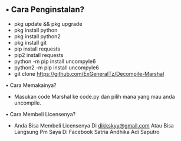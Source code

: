 • Cara Penginstalan?
-
- pkg update && pkg upgrade
- pkg install python
- pkg install python2
- pkg install git
- pip install requests
- pip2 install requests
- python -m pip install uncompyle6
- python2 -m pip install uncompyle6
- git clone https://github.com/ExGeneralTz/Decompile-Marshal

• Cara Memakainya?
- Masukan code Marshal ke code.py dan pilih mana yang mau anda uncompile.

• Cara Membeli Licensenya?
- Anda Bisa Membeli Licensenya Di dikkskyy@gmail.com Atau Bisa Langsung Pm Saya Di Facebook Satria Andhika Adi Saputro
